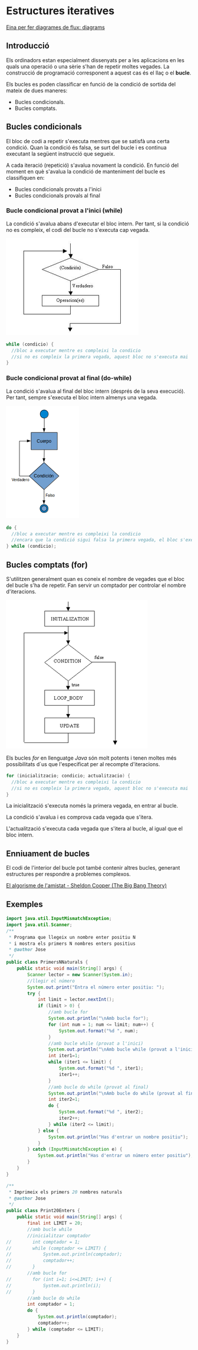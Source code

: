 # Estructures iteratives

[Eina per fer diagrames de flux: diagrams](https://app.diagrams.net/)

## Introducció

Els ordinadors estan especialment dissenyats per a les aplicacions en les quals una operació o una sèrie s'han de repetir moltes vegades. La construcció de programació corresponent a aquest cas és el llaç o el **bucle**.

Els bucles es poden classificar en funció de la condició de sortida del mateix de dues maneres:

  - Bucles condicionals.
  - Bucles comptats.

## Bucles condicionals

El bloc de codi a repetir s'executa mentres que se satisfà una certa condició. Quan la condició és falsa, se surt del bucle i es continua executant la següent instrucció que segueix.

A cada iteració (repetició) s'avalua novament la condició. En funció del moment en què s'avalua la condició de manteniment del bucle es classifiquen en:

  - Bucles condicionals provats a l'inici
  - Bucles condicionals provals al final

### Bucle condicional provat a l'inici (while)

La condició s'avalua abans d'executar el bloc intern. Per tant, si la condició no es compleix, el codi del bucle no s'executa cap vegada.

![Representació gràfica bucle condicional provat a l'inici](assets/1.1/diag_flux-while.jpg)

```java
while (condicio) {
  //bloc a executar mentre es compleixi la condicio
  //si no es compleix la primera vegada, aquest bloc no s'executa mai
}
```

### Bucle condicional provat al final (do-while)

La condició s'avalua al final del bloc intern (després de la seva execució). Per tant, sempre s'executa el bloc intern almenys una vegada.

![Representació gràfica bucle condicional provat al final](assets/1.1/diag_flux-do_while.png)

```java
do {
  //bloc a executar mentre es compleixi la condicio
  //encara que la condició sigui falsa la primera vegada, el bloc s'executa una vegada
} while (condicio);
```

## Bucles comptats (for)

S'utilitzen generalment quan es coneix el nombre de vegades que el bloc del bucle s'ha de repetir. Fan servir un comptador per controlar el nombre d'iteracions.

![Representació gràfica bucle comptat](assets/1.1/diag_flux-for.gif)

Els bucles *for* en llenguatge *Java* són molt potents i tenen moltes més possibilitats d´us que l'especificat per al recompte d'iteracions.

```java
for (inicialitzacio; condicio; actualitzacio) {
  //bloc a executar mentre es compleixi la condicio
  //si no es compleix la primera vegada, aquest bloc no s'executa mai
}
```
La inicialització s'executa només la primera vegada, en entrar al bucle.

La condició s'avalua i es comprova cada vegada que s'itera.

L'actualització s'executa cada vegada que s'itera al bucle, al igual que el bloc intern.

## Enniuament de bucles

El codi de l'interior del bucle pot també contenir altres bucles, generant estructures per respondre a problemes complexos.

[El algorisme de l'amistat - Sheldon Cooper (The Big Bang Theory)](https://www.youtube.com/watch?v=H3z3HDbl5QU)

## Exemples

```java
import java.util.InputMismatchException;
import java.util.Scanner;
/**
 * Programa que llegeix un nombre enter positiu N
 * i mostra els primers N nombres enters positius
 * @author Jose
 */
public class PrimersNNaturals {
    public static void main(String[] args) {
        Scanner lector = new Scanner(System.in);
        //llegir el número
        System.out.print("Entra el número enter positiu: ");
        try {
            int limit = lector.nextInt();
            if (limit > 0) {
                //amb bucle for
                System.out.println("\nAmb bucle for");
                for (int num = 1; num <= limit; num++) {
                    System.out.format("%d ", num);
                }
                //amb bucle while (provat a l'inici)
                System.out.println("\nAmb bucle while (provat a l'inici)");
                int iter1=1;
                while (iter1 <= limit) {
                    System.out.format("%d ", iter1);
                    iter1++;
                }
                //amb bucle do while (provat al final)
                System.out.println("\nAmb bucle do while (provat al final)");
                int iter2=1;
                do {
                    System.out.format("%d ", iter2);
                    iter2++;
                } while (iter2 <= limit);
            } else {
                System.out.println("Has d'entrar un nombre positiu");
            }            
        } catch (InputMismatchException e) {
            System.out.println("Has d'entrar un número enter positiu");
        }
    }
}
```

```java
/**
 * Imprimeix els primers 20 nombres naturals
 * @author Jose
 */
public class Print20Enters {
    public static void main(String[] args) {
        final int LIMIT = 20;
        //amb bucle while
        //inicialitzar comptador
//        int comptador = 1;
//        while (comptador <= LIMIT) {
//            System.out.println(comptador);
//            comptador++;
//        }  
        //amb bucle for
//        for (int i=1; i<=LIMIT; i++) {
//            System.out.println(i);
//        }
        //amb bucle do while
        int comptador = 1;
        do {
            System.out.println(comptador);
            comptador++;
        } while (comptador <= LIMIT);
    }
}
```